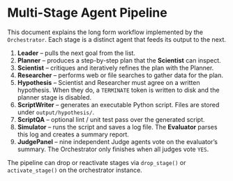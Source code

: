 # Multi-Stage Agent Pipeline

This document explains the long form workflow implemented by the `Orchestrator`. Each stage is a distinct agent that feeds its output to the next.

1. **Leader** – pulls the next goal from the list.
2. **Planner** – produces a step-by-step plan that the **Scientist** can inspect.
3. **Scientist** – critiques and iteratively refines the plan with the Planner.
4. **Researcher** – performs web or file searches to gather data for the plan.
5. **Hypothesis** – Scientist and Researcher must agree on a written hypothesis. When they do, a `TERMINATE` token is written to disk and the planner stage is disabled.
6. **ScriptWriter** – generates an executable Python script. Files are stored under `output/hypothesis/`.
7. **ScriptQA** – optional lint / unit test pass over the generated script.
8. **Simulator** – runs the script and saves a log file. The **Evaluator** parses this log and creates a summary report.
9. **JudgePanel** – nine independent Judge agents vote on the evaluator’s summary. The Orchestrator only finishes when all judges vote `YES`.

The pipeline can drop or reactivate stages via `drop_stage()` or `activate_stage()` on the orchestrator instance.
